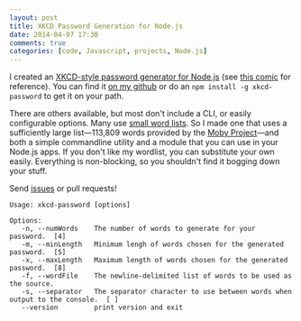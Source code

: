 ```yaml
---
layout: post
title: XKCD Password Generation for Node.js
date: 2014-04-07 17:30
comments: true
categories: [code, Javascript, projects, Node.js]
---
```


I created an [XKCD-style password generator for Node.js][github] (see [this comic][xkcd] for reference). You can find it [on my github][github] or do an `npm install -g xkcd-password` to get it on your path.

There are others available, but most don't include a CLI, or easily configurable options. Many use [small word lists][smallwordlist]. So I made one that uses a sufficiently large list—113,809 words provided by the [Moby Project][moby]—and both a simple commandline utility and a module that you can use in your Node.js apps. If you don't like my wordlist, you can substitute your own easily. Everything is non-blocking, so you shouldn't find it bogging down your stuff.

Send [issues][issues] or pull requests!

```
Usage: xkcd-password [options]

Options:
   -n, --numWords    The number of words to generate for your password.  [4]
   -m, --minLength   Minimum lengh of words chosen for the generated password.  [5]
   -x, --maxLength   Maximum length of words chosen for the generated password.  [8]
   -f, --wordFile    The newline-delimited list of words to be used as the source.
   -s, --separator   The separator character to use between words when output to the console.  [ ]
   --version         print version and exit
```

[xkcd]: http://xkcd.com/936/
[smallwordlist]: https://github.com/rstacruz/passwordgen.js/blob/master/lib/words.js
[moby]: http://icon.shef.ac.uk/Moby/
[github]: http://github.com/fardog/node-xkcd-password/
[issues]: http://github.com/fardog/node-xkcd-password/issues
